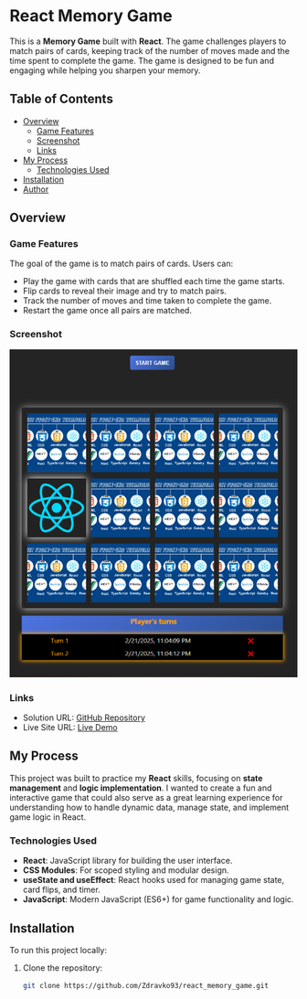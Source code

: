 # React Memory Game

This is a **Memory Game** built with **React**. The game challenges players to match pairs of cards, keeping track of the number of moves made and the time spent to complete the game. The game is designed to be fun and engaging while helping you sharpen your memory.

## Table of Contents

- [Overview](#overview)
  - [Game Features](#game-features)
  - [Screenshot](#screenshot)
  - [Links](#links)
- [My Process](#my-process)
  - [Technologies Used](#technologies-used)
- [Installation](#installation)
- [Author](#author)

## Overview

### Game Features

The goal of the game is to match pairs of cards. Users can:

- Play the game with cards that are shuffled each time the game starts.
- Flip cards to reveal their image and try to match pairs.
- Track the number of moves and time taken to complete the game.
- Restart the game once all pairs are matched.

### Screenshot

![Memory Game Screenshot](./react-memory-game.png)

### Links

- Solution URL: [GitHub Repository](https://github.com/Zdravko93/react_memory_game)
- Live Site URL: [Live Demo](https://zdravko93.github.io/react_memory_game/)

## My Process

This project was built to practice my **React** skills, focusing on **state management** and **logic implementation**. I wanted to create a fun and interactive game that could also serve as a great learning experience for understanding how to handle dynamic data, manage state, and implement game logic in React.

### Technologies Used

- **React**: JavaScript library for building the user interface.
- **CSS Modules**: For scoped styling and modular design.
- **useState and useEffect**: React hooks used for managing game state, card flips, and timer.
- **JavaScript**: Modern JavaScript (ES6+) for game functionality and logic.

## Installation

To run this project locally:

1. Clone the repository:
   ```bash
   git clone https://github.com/Zdravko93/react_memory_game.git
